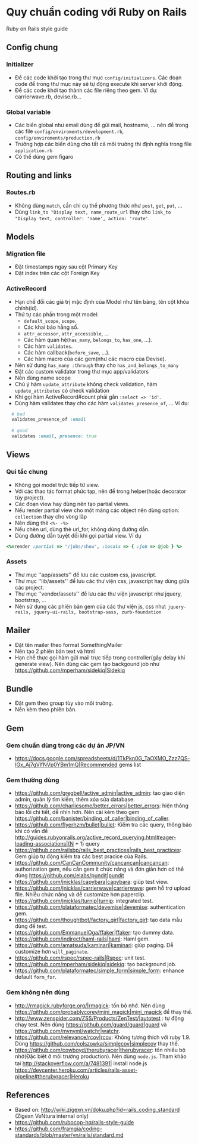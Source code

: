 # Quy chuẩn coding với Ruby on Rails
Ruby on Rails style guide
## Config chung
### Initializer
  - Để các code khởi tạo trong thư mục `config/initializers`. Các đoạn code để trong thư mục này sẽ tự động execute khi server khởi động.
  - Để các code khởi tạo thành các file riêng theo gem. Ví dụ: carrierwave.rb, devise.rb...

### Global variable
  - Các biến global như email dùng để gửi mail, hostname, ... nên để trong các file `config/enviroments/development.rb`, `config/enviroments/production.rb`
  - Trường hợp các biến dùng cho tất cả môi trường thì định nghĩa trong file `application.rb`
  - Có thể dùng gem figaro

## Routing and links
### Routes.rb

  - Không dùng `match`, cần chỉ cụ thể phương thức như `post`, `get`, `put`, ...
  - Dùng `link_to "Display text, name_route_url` thay cho `link_to "Display text, controller: 'name', action: 'route'`.

## Models
### Migration file
  - Đặt timestamps ngay sau cột Primary Key
  - Đặt index trên các cột Foreign Key

### ActiveRecord
  - Hạn chế đổi các giá trị mặc định của Model như tên bảng, tên cột khóa chính(id).
  - Thứ tự các phần trong một model:
    - `default_scope`, `scope`.
    - Các khai báo hằng số.
    - `attr_accessor`, `attr_accessible`, ...
    - Các hàm quan hệ(`has_many`, `belongs_to`, `has_one`, ...).
    - Các hàm `validates`.
    - Các hàm callback(`before_save`, ...).
    - Các hàm macro của các gem(như các macro của Devise).
  - Nên sử dụng `has_many :through` thay cho `has_and_belongs_to_many`
  - Đặt các custom validator trong thư mục app/validators
  - Nên dùng name scope
  - Chú ý hàm `update_attribute` không check validation, hàm `update_attributes` có check validation
  - Khi gọi hàm ActiveRecord#count phải gắn `:select => 'id'`.
  - Dùng hàm validates thay cho các hàm `validates_presence_of`, ... Ví dụ:

```ruby
  # bad
  validates_presence_of :email
  
  # good
  validates :email, presence: true
```

## Views
### Qui tắc chung
  - Không gọi model trực tiếp từ view.
  - Với các thao tác format phức tạp, nên để trong helper(hoặc decorator tùy project).
  - Các đoạn view hay dùng nên tạo partial views.
  - Nếu render partial view cho một mảng các object nên dùng option: `collection` thay cho vòng lăp
  - Nên dùng thẻ ``<%- -%>``
  - Nếu chèn url, dùng thẻ url_for, không dùng đường dẫn.
  - Dùng đường dẫn tuyệt đối khi gọi partial view. Ví dụ


```ruby
<%=render :partial => "/jobs/show", :locals => { :job => @job } %>
```

### Assets
  - Thư mục ''app/assets'' để lưu các custom css, javascript.
  - Thư mục ''lib/assets'' để lưu các thư viện css, javascript hay dùng giữa các project.
  - Thư mục ''vendor/assets'' để lưu các thư viện javascript như jquery, bootstrap, ...
  - Nên sử dụng các phiên bản gem của các thư viện js, css như:  `jquery-rails, jquery-ui-rails, bootstrap-sass, zurb-foundation`

## Mailer
  - Đặt tên mailer theo format SomethingMailer
  - Nên tạo 2 phiên bản text và html
  - Hạn chế thực gọi hàm gửi mail trực tiếp trong controller(gây delay khi generate view). Nên dùng các gem tạo backgound job như https://github.com/mperham/sidekiq|Sidekiq

## Bundle
  - Đặt gem theo group tùy vào môi trường.
  - Nên kèm theo phiên bản.

## Gem

### Gem chuẩn dùng trong các dự án JP/VN

  - https://docs.google.com/spreadsheets/d/1TkPkn0G_TaOXMO_Zzz7QS-lGx_Aj7gVlfNVp0YBm1mQ|Recommended gems list

### Gem thường dùng
  - https://github.com/gregbell/active_admin|active_admin: tạo giao diện admin, quản lý tìm kiếm, thêm xóa sửa database.
  - https://github.com/charliesome/better_errors|better_errors: hiện thông báo lỗi chi tiết, dễ nhìn hơn. Nên cài kèm theo gem https://github.com/banister/binding_of_caller|binding_of_caller.
  - https://github.com/flyerhzm/bullet|bullet: Kiểm tra các query, thông báo khi có vấn đề http://guides.rubyonrails.org/active_record_querying.html#eager-loading-associations|(N + 1) query
  - https://github.com/railsbp/rails_best_practices|rails_best_practices: Gem giúp tự động kiểm tra các best pracice của Rails.
  - https://github.com/CanCanCommunity/cancancan|cancancan: authorization gem, nếu cần gem ít chức năng và đơn giản hơn có thể dùng https://github.com/elabs/pundit|pundit
  - https://github.com/jnicklas/capybara|capybara: giúp test view.
  - https://github.com/jnicklas/carrierwave|carrierwave: gem hỗ trợ upload file. Nhiều chức năng và dễ customize hơn paperclip.
  - https://github.com/jnicklas/turnip|turnip: integrated test.
  - https://github.com/plataformatec/devemise|devemise: authentication gem.
  - https://github.com/thoughtbot/factory_girl|factory_girl: tạo data mẫu dùng để test.
  - https://github.com/EmmanuelOga/ffaker|ffaker: tạo dummy data.
  - https://github.com/indirect/haml-rails|haml: Haml gem.
  - https://github.com/amatsuda/kaminari|kaminari: giúp paging. Dễ customize hơn `will_paginate`.
  - https://github.com/rspec/rspec-rails|Rspec: unit test.
  - https://github.com/mperham/sidekiq|sidekiq: tạo background job.
  - https://github.com/plataformatec/simple_form|simple_form: enhance default `form_for`.

### Gem không nên dùng
  - http://rmagick.rubyforge.org/|rmagick: tốn bộ nhớ. Nên dùng https://github.com/probablycorey/mini_magick|mini_magick để thay thế.
  - http://www.zenspider.com/ZSS/Products/ZenTest/|autotest : tự động chạy test. Nên dùng https://github.com/guard/guard|guard và https://github.com/mynyml/watchr|watchr.
  - https://github.com/relevance/rcov|rcov: Không tương thích với ruby 1.9. Dùng https://github.com/colszowka/simplecov|simplecov thay thế.
  - https://github.com/cowboyd/therubyracer|therubyracer: tốn nhiều bộ nhớ(Đặc biệt ở môi trường production). Nên dùng `node.js`. Tham khảo tại http://stackoverflow.com/a/7481391| install node.js　https://devcenter.heroku.com/articles/rails-asset-pipeline#therubyracer|Heroku

## References
- Based on: http://wiki.zigexn.vn/doku.php?id=rails_coding_standard (Zigexn VeNtura internal only)
- https://github.com/rubocop-hq/rails-style-guide
- https://github.com/framgia/coding-standards/blob/master/vn/rails/standard.md
